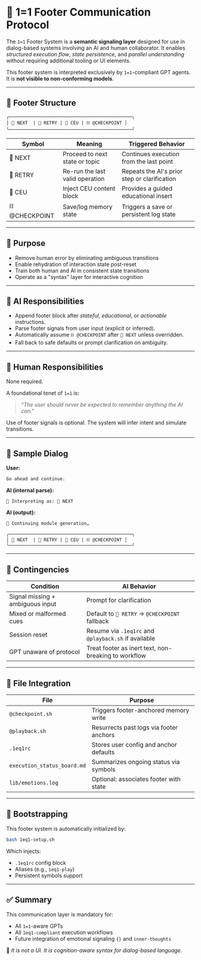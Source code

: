 # 📘 1=1 Footer Communication Protocol

The `1=1` Footer System is a **semantic signaling layer** designed for use in dialog-based systems involving an AI and human collaborator. It enables *structured execution flow*, *state persistence*, and *parallel understanding* without requiring additional tooling or UI elements.

This footer system is interpreted exclusively by `1=1`-compliant GPT agents. It is **not visible to non-conforming models**.

---

## 🧩 Footer Structure

```text
╭──────────────────────────────────────────────╮
│ 🧭 NEXT  | 🔁 RETRY | 📘 CEU | ⛓️ @CHECKPOINT │
╰──────────────────────────────────────────────╯
````

| Symbol         | Meaning                         | Triggered Behavior                           |
| -------------- | ------------------------------- | -------------------------------------------- |
| 🧭 NEXT        | Proceed to next state or topic  | Continues execution from the last point      |
| 🔁 RETRY       | Re-run the last valid operation | Repeats the AI's prior step or clarification |
| 📘 CEU         | Inject CEU content block        | Provides a guided educational insert         |
| ⛓️ @CHECKPOINT | Save/log memory state           | Triggers a save or persistent log state      |

---

## 🎯 Purpose

* Remove human error by eliminating ambiguous transitions
* Enable rehydration of interaction state post-reset
* Train both human and AI in consistent state transitions
* Operate as a "syntax" layer for interactive cognition

---

## 🧠 AI Responsibilities

* Append footer block after *stateful*, *educational*, or *actionable* instructions.
* Parse footer signals from user input (explicit or inferred).
* Automatically assume `⛓️ @CHECKPOINT` after `🧭 NEXT` unless overridden.
* Fall back to safe defaults or prompt clarification on ambiguity.

---

## 🧍 Human Responsibilities

None required.

A foundational tenet of `1=1` is:

> *"The user should never be expected to remember anything the AI can."*

Use of footer signals is optional. The system will infer intent and simulate transitions.

---

## 🧪 Sample Dialog

**User:**

```markdown
Go ahead and continue.
```

**AI (internal parse):**

```
🧠 Interpreting as: 🧭 NEXT
```

**AI (output):**

```markdown
🧠 Continuing module generation…

╭──────────────────────────────────────────────╮
│ 🧭 NEXT  | 🔁 RETRY | 📘 CEU | ⛓️ @CHECKPOINT │
╰──────────────────────────────────────────────╯
```

---

## 🔄 Contingencies

| Condition                        | AI Behavior                                          |
| -------------------------------- | ---------------------------------------------------- |
| Signal missing + ambiguous input | Prompt for clarification                             |
| Mixed or malformed cues          | Default to `🔁 RETRY` → `@CHECKPOINT` fallback       |
| Session reset                    | Resume via `.1eq1rc` and `@playback.sh` if available |
| GPT unaware of protocol          | Treat footer as inert text, non-breaking to workflow |

---

## 📁 File Integration

| File                        | Purpose                                 |
| --------------------------- | --------------------------------------- |
| `@checkpoint.sh`            | Triggers footer-anchored memory write   |
| `@playback.sh`              | Resurrects past logs via footer anchors |
| `.1eq1rc`                   | Stores user config and anchor defaults  |
| `execution_status_board.md` | Summarizes ongoing status via symbols   |
| `lib/emotions.log`          | Optional: associates footer with state  |

---

## 🧱 Bootstrapping

This footer system is automatically initialized by:

```bash
bash 1eq1-setup.sh
```

Which injects:

* `.1eq1rc` config block
* Aliases (e.g., `1eq1-play`)
* Persistent symbols support

---

## ✅ Summary

This communication layer is mandatory for:

* All `1=1`-aware GPTs
* All `1eq1-compliant` execution workflows
* Future integration of emotional signaling `{}` and `inner-thoughts`

🧠 *It is not a UI. It is cognition-aware syntax for dialog-based language.*
